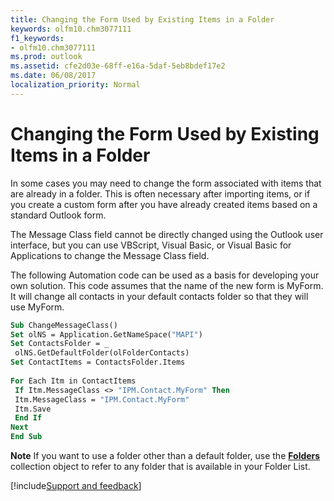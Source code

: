 ```yaml
---
title: Changing the Form Used by Existing Items in a Folder
keywords: olfm10.chm3077111
f1_keywords:
- olfm10.chm3077111
ms.prod: outlook
ms.assetid: cfe2d03e-68ff-e16a-5daf-5eb8bdef17e2
ms.date: 06/08/2017
localization_priority: Normal
---
```



# Changing the Form Used by Existing Items in a Folder

In some cases you may need to change the form associated with items that are already in a folder. This is often necessary after importing items, or if you create a custom form after you have already created items based on a standard Outlook form.

The Message Class field cannot be directly changed using the Outlook user interface, but you can use VBScript, Visual Basic, or Visual Basic for Applications to change the Message Class field.

The following Automation code can be used as a basis for developing your own solution. This code assumes that the name of the new form is MyForm. It will change all contacts in your default contacts folder so that they will use MyForm.

```vb
Sub ChangeMessageClass() 
Set olNS = Application.GetNameSpace("MAPI") 
Set ContactsFolder = _ 
 olNS.GetDefaultFolder(olFolderContacts) 
Set ContactItems = ContactsFolder.Items 
 
For Each Itm in ContactItems 
 If Itm.MessageClass <> "IPM.Contact.MyForm" Then 
 Itm.MessageClass = "IPM.Contact.MyForm" 
 Itm.Save 
 End If 
Next 
End Sub
```

 **Note**  If you want to use a folder other than a default folder, use the  **[Folders](../../../api/Outlook.Folders.md)** collection object to refer to any folder that is available in your Folder List.

[!include[Support and feedback](~/includes/feedback-boilerplate.md)]